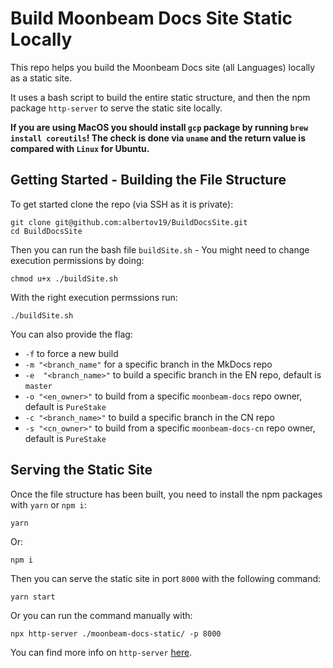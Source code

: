 # Build Moonbeam Docs Site Static Locally

This repo helps you build the Moonbeam Docs site (all Languages) locally as a static site.

It uses a bash script to build the entire static structure, and then the npm package `http-server` to serve the static site locally.

**If you are using MacOS you should install `gcp` package by running `brew install coreutils`! The check is done via `uname` and the return value is compared with `Linux` for Ubuntu.**

## Getting Started - Building the File Structure

To get started clone the repo (via SSH as it is private):

```
git clone git@github.com:albertov19/BuildDocsSite.git
cd BuildDocsSite
```

Then you can run the bash file `buildSite.sh` - You might need to change execution permissions by doing:

```
chmod u+x ./buildSite.sh
```

With the right execution permssions run:

```
./buildSite.sh
```

You can also provide the flag:
 - `-f` to force a new build
 - `-m "<branch_name"` for a specific branch in the MkDocs repo
 - `-e  "<branch_name>"` to build a specific branch in the EN repo, default is `master`
 - `-o "<en_owner>"` to build from a specific `moonbeam-docs` repo owner, default is `PureStake`
 - `-c "<branch_name>"` to build a specific branch in the CN repo
 - `-s "<cn_owner>"` to build from a specific `moonbeam-docs-cn` repo owner, default is `PureStake`

## Serving the Static Site

Once the file structure has been built, you need to install the npm packages with `yarn` or `npm i`:

```
yarn
```

Or:

```
npm i
```

Then you can serve the static site in port `8000` with the following command:

```
yarn start
```

Or you can run the command manually with:

```
npx http-server ./moonbeam-docs-static/ -p 8000
```

You can find more info on `http-server` [here](https://www.npmjs.com/package/http-server).